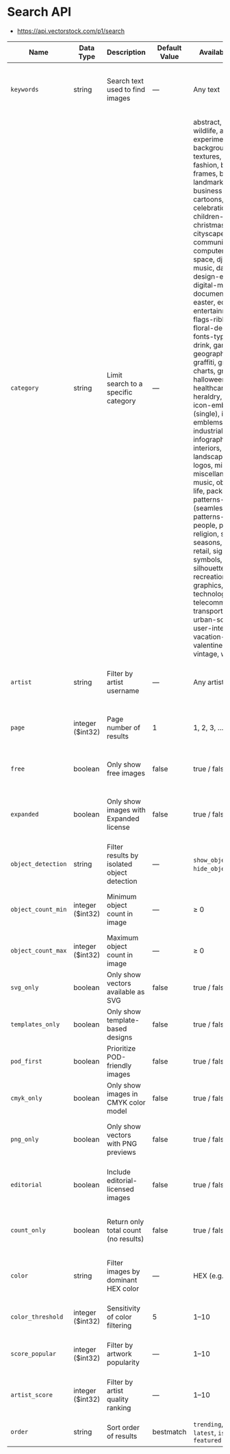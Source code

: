 # Search API
- https://api.vectorstock.com/p1/search

| Name               | Data Type          | Description                                 | Default Value | Available Values                                          | One line description                                                                                            |
| ------------------ | -------------------| ------------------------------------------- | ------------- | --------------------------------------------------------- | --------------------------------------------------------------------------------------------------------------- |
| `keywords`         | string             | Search text used to find images             | —             | Any text                                                  | Core intent phrase to match; include synonyms/modifiers that reflect the user’s wording and purpose.            |
| `category`         | string             | Limit search to a specific category         | —             | abstract, animals-wildlife, artistic-experimental, backgrounds-textures, beauty-fashion, borders-frames, buildings-landmarks, business-finance, cartoons, celebration-party, children-family, christmas, cityscapes, communication, computers, copy-space, dj-dance-music, dancing, design-elements, digital-media, document-template, easter, education, entertainment, flags-ribbons, floral-decorative, fonts-type, food-drink, game-assets, geographical-maps, graffiti, graphs-charts, grunge, halloween, healthcare-medical, heraldry, housing, icon-emblem-(single), icons-emblems-(sets), industrial, infographics, interiors, landscapes-nature, logos, military, miscellaneous, music, objects-still-life, packaging, patterns-(seamless), patterns-(single), people, photo-real, religion, science, seasons, shopping-retail, signs-symbols, silhouettes, sports-recreation, t-shirt-graphics, technology, telecommunications, transportation, urban-scenes, user-interface, vacation-travel, valentines-day, vintage, weddings | Narrow results to a specific theme/use case (e.g., logos, t-shirt-graphics) to align with the shopper’s intent. | Narrow results to a specific theme/use case (e.g., logos, t-shirt-graphics) to align with the shopper’s intent. |
| `artist`           | string             | Filter by artist username                   | —             | Any artist ID                                             | Restrict results to a known contributor when a user requests a specific creator or style.                       |
| `page`             | integer ($int32)   | Page number of results                      | 1             | 1, 2, 3, …                                                | Select which page of results to fetch when sampling or paginating variant queries.                              |
| `free`             | boolean            | Only show free images                       | false         | true / false                                              | Return only free vectors when users ask for no-cost assets.                                                     |
| `expanded`         | boolean            | Only show images with Expanded license      | false         | true / false                                              | Limit to assets available under the Expanded license when commercial usage needs stricter coverage.             |
| `object_detection` | string             | Filter results by isolated object detection | —             | `show_objects`, `hide_objects`, `any`                     | Prefer or avoid images with isolated, clearly bounded objects (useful for clean cutouts).                       |
| `object_count_min` | integer ($int32)   | Minimum object count in image               | —             | ≥ 0                                                       | Enforce a minimum number of distinct objects to favor richer, busier compositions.                              |
| `object_count_max` | integer ($int32)   | Maximum object count in image               | —             | ≥ 0                                                       | Cap the number of distinct objects to keep designs simple/minimal.                                              |
| `svg_only`         | boolean            | Only show vectors available as SVG          | false         | true / false                                              | Require SVG availability to favor scalable, logo-ready vectors.                                                 |
| `templates_only`   | boolean            | Only show template-based designs            | false         | true / false                                              | Show only template vectors when users want editable layouts/placeholders.                                       |
| `pod_first`        | boolean            | Prioritize POD-friendly images              | false         | true / false                                              | Prioritize Print-On-Demand-friendly vectors at the top of results.                                              |
| `cmyk_only`        | boolean            | Only show images in CMYK color model        | false         | true / false                                              | Require CMYK color model for print-accurate results.                                                            |
| `png_only`         | boolean            | Only show vectors with PNG previews         | false         | true / false                                              | Require transparent PNGs (ranked by transparency) for mockups or overlay use.                                   |
| `editorial`        | boolean            | Include editorial-licensed images           | false         | true / false                                              | Include editorial-licensed vectors when the request is non-commercial or newsy.                                 |
| `count_only`       | boolean            | Return only total count (no results)        | false         | true / false                                              | Return just the total hit count to size/compare query variations without fetching images.                       |
| `color`            | string             | Filter images by dominant HEX color         | —             | HEX (e.g., #FF0000)                                     | Bias results toward a dominant HEX color that matches the user’s palette preference.                            |
| `color_threshold`  | integer ($int32)   | Sensitivity of color filtering              | 5             | 1–10                                                      | Control how strictly the color filter applies; higher = stricter match.                                         |
| `score_popular`    | integer ($int32)   | Filter by artwork popularity                | —             | 1–10                                                      | Filter by artwork popularity (1–10) to emphasize broadly appealing designs.                                     |
| `artist_score`     | integer ($int32)   | Filter by artist quality ranking            | —             | 1–10                                                      | Filter by artist ranking (1–10) to prefer consistently high-quality creators.                                   |
| `order`            | string             | Sort order of results                       | bestmatch     | `trending`, `bestmatch`, `latest`, `isolated`, `featured` | Choose sort mode to match discovery vs precision goals.                                                         |

